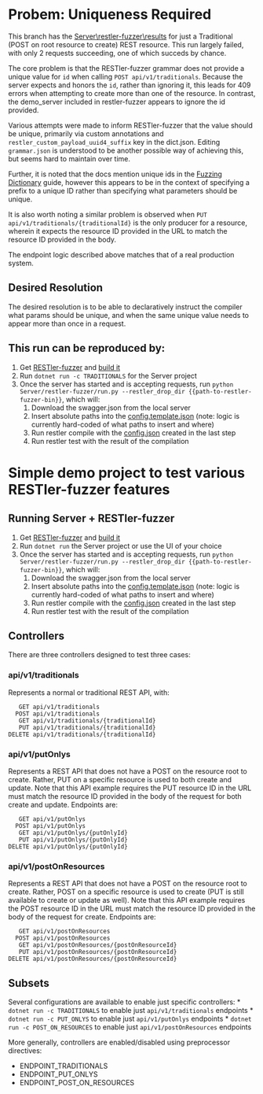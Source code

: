 # Probem: Uniqueness Required
This branch has the [Server\restler-fuzzer\results](Server\restler-fuzzer\results) for just a Traditional (POST on root resource to create) REST resource. This run largely failed, with only 2 requests succeeding, one of which succeds by chance.

The core problem is that the RESTler-fuzzer grammar does not provide a unique value for `id` when calling `POST api/v1/traditionals`. Because the server expects and honors the `id`, rather than ignoring it, this leads for 409 errors when attempting to create more than one of the resource. In contrast, the demo_server included in restler-fuzzer appears to ignore the id provided.

Various attempts were made to inform RESTler-fuzzer that the value should be unique, primarily via custom annotations and `restler_custom_payload_uuid4_suffix` key in the dict.json. Editing `grammar.json` is understood to be another possible way of achieving this, but seems hard to maintain over time.

Further, it is noted that the docs mention unique ids in the [Fuzzing Dictionary](https://github.com/microsoft/restler-fuzzer/blob/main/docs/user-guide/FuzzingDictionary.md) guide, however this appears to be in the context of specifying a prefix to a unique ID rather than specifying what parameters should be unique.

It is also worth noting a similar problem is observed when `PUT api/v1/traditionals/{traditionalId}` is the only producer for a resource, wherein it expects the resource ID provided in the URL to match the resource ID provided in the body.

The endpoint logic described above matches that of a real production system.

## Desired Resolution
The desired resolution is to be able to declaratively instruct the compiler what params should be unique, and when the same unique value needs to appear more than once in a request.

## This run can be reproduced by:
1. Get [RESTler-fuzzer](https://github.com/microsoft/restler-fuzzer) and [build it](https://github.com/microsoft/restler-fuzzer#build-instructions)
1. Run `dotnet run -c TRADITIONALS` for the Server project
1. Once the server has started and is accepting requests, run `python Server/restler-fuzzer/run.py --restler_drop_dir {{path-to-restler-fuzzer-bin}}`, which will:
    1. Download the swagger.json from the local server
    1. Insert absolute paths into the [config.template.json](Server\restler-fuzzer\inputs\config.template.json) (note: logic is currently hard-coded of what paths to insert and where)
    1. Run restler compile with the [config.json](Server\restler-fuzzer\results\config.json) created in the last step
    1. Run restler test with the result of the compilation

# Simple demo project to test various RESTler-fuzzer features

## Running Server + RESTler-fuzzer
1. Get [RESTler-fuzzer](https://github.com/microsoft/restler-fuzzer) and [build it](https://github.com/microsoft/restler-fuzzer#build-instructions)
1. Run `dotnet run` the Server project or use the UI of your choice
1. Once the server has started and is accepting requests, run `python Server/restler-fuzzer/run.py --restler_drop_dir {{path-to-restler-fuzzer-bin}}`, which will:
    1. Download the swagger.json from the local server
    1. Insert absolute paths into the [config.template.json](Server\restler-fuzzer\inputs\config.template.json) (note: logic is currently hard-coded of what paths to insert and where)
    1. Run restler compile with the [config.json](Server\restler-fuzzer\results\config.json) created in the last step
    1. Run restler test with the result of the compilation

## Controllers
There are three controllers designed to test three cases:

### api/v1/traditionals
Represents a normal or traditional REST API, with:
```
   GET api/v1/traditionals
  POST api/v1/traditionals
   GET api/v1/traditionals/{traditionalId}
   PUT api/v1/traditionals/{traditionalId}
DELETE api/v1/traditionals/{traditionalId}
```

### api/v1/putOnlys
Represents a REST API that does not have a POST on the resource root to create. Rather, PUT on a specific resource is used to both create and update.
Note that this API example requires the PUT resource ID in the URL must match the resource ID provided in the body of the request for both create and update.
Endpoints are:
```
   GET api/v1/putOnlys
  POST api/v1/putOnlys
   GET api/v1/putOnlys/{putOnlyId}
   PUT api/v1/putOnlys/{putOnlyId}
DELETE api/v1/putOnlys/{putOnlyId}
```

### api/v1/postOnResources
Represents a REST API that does not have a POST on the resource root to create. Rather, POST on a specific resource is used to create (PUT is still available to create or update as well).
Note that this API example requires the POST resource ID in the URL must match the resource ID provided in the body of the request for create.
Endpoints are:
```
   GET api/v1/postOnResources
  POST api/v1/postOnResources
   GET api/v1/postOnResources/{postOnResourceId}
   PUT api/v1/postOnResources/{postOnResourceId}
DELETE api/v1/postOnResources/{postOnResourceId}
```

## Subsets
Several configurations are available to enable just specific controllers:
    * `dotnet run -c TRADITIONALS` to enable just `api/v1/traditionals` endpoints
    * `dotnet run -c PUT_ONLYS` to enable just `api/v1/putOnlys` endpoints
    * `dotnet run -c POST_ON_RESOURCES` to enable just `api/v1/postOnResources` endpoints

More generally, controllers are enabled/disabled using preprocessor directives:
 * ENDPOINT_TRADITIONALS
 * ENDPOINT_PUT_ONLYS
 * ENDPOINT_POST_ON_RESOURCES